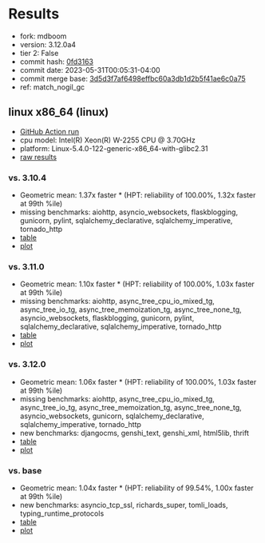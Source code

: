 # Results

- fork: mdboom
- version: 3.12.0a4
- tier 2: False
- commit hash: [0fd3163](https://github.com/mdboom/cpython/commit/0fd3163)
- commit date: 2023-05-31T00:05:31-04:00
- commit merge base: [3d5d3f7af6498effbc60a3db1d2b5f41ae6c0a75](https://github.com/mdboom/cpython/commit/3d5d3f7af6498effbc60a3db1d2b5f41ae6c0a75)
- ref: match_nogil_gc

## linux x86_64 (linux)

- [GitHub Action run](https://github.com/faster-cpython/benchmarking/actions/runs/5136355489)
- cpu model: Intel(R) Xeon(R) W-2255 CPU @ 3.70GHz
- platform: Linux-5.4.0-122-generic-x86_64-with-glibc2.31
- [raw results](bm-20230531-linux-x86_64-mdboom-match_nogil_gc-3.12.0a4-0fd3163.json)

### vs. 3.10.4

- Geometric mean: 1.37x faster \* (HPT: reliability of 100.00%, 1.32x faster at 99th %ile)
- missing benchmarks: aiohttp, asyncio_websockets, flaskblogging, gunicorn, pylint, sqlalchemy_declarative, sqlalchemy_imperative, tornado_http
- [table](bm-20230531-linux-x86_64-mdboom-match_nogil_gc-3.12.0a4-0fd3163-vs-3.10.4.md)
- [plot](bm-20230531-linux-x86_64-mdboom-match_nogil_gc-3.12.0a4-0fd3163-vs-3.10.4.png)

### vs. 3.11.0

- Geometric mean: 1.10x faster \* (HPT: reliability of 100.00%, 1.03x faster at 99th %ile)
- missing benchmarks: aiohttp, async_tree_cpu_io_mixed_tg, async_tree_io_tg, async_tree_memoization_tg, async_tree_none_tg, asyncio_websockets, flaskblogging, gunicorn, pylint, sqlalchemy_declarative, sqlalchemy_imperative, tornado_http
- [table](bm-20230531-linux-x86_64-mdboom-match_nogil_gc-3.12.0a4-0fd3163-vs-3.11.0.md)
- [plot](bm-20230531-linux-x86_64-mdboom-match_nogil_gc-3.12.0a4-0fd3163-vs-3.11.0.png)

### vs. 3.12.0

- Geometric mean: 1.06x faster \* (HPT: reliability of 100.00%, 1.03x faster at 99th %ile)
- missing benchmarks: aiohttp, async_tree_cpu_io_mixed_tg, async_tree_io_tg, async_tree_memoization_tg, async_tree_none_tg, asyncio_websockets, gunicorn, sqlalchemy_declarative, sqlalchemy_imperative, tornado_http
- new benchmarks: djangocms, genshi_text, genshi_xml, html5lib, thrift
- [table](bm-20230531-linux-x86_64-mdboom-match_nogil_gc-3.12.0a4-0fd3163-vs-3.12.0.md)
- [plot](bm-20230531-linux-x86_64-mdboom-match_nogil_gc-3.12.0a4-0fd3163-vs-3.12.0.png)

### vs. base

- Geometric mean: 1.04x faster \* (HPT: reliability of 99.54%, 1.00x faster at 99th %ile)
- new benchmarks: asyncio_tcp_ssl, richards_super, tomli_loads, typing_runtime_protocols
- [table](bm-20230531-linux-x86_64-mdboom-match_nogil_gc-3.12.0a4-0fd3163-vs-base.md)
- [plot](bm-20230531-linux-x86_64-mdboom-match_nogil_gc-3.12.0a4-0fd3163-vs-base.png)

